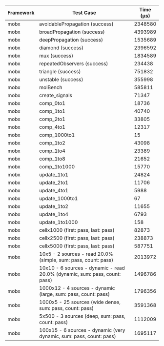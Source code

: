 | Framework | Test Case | Time (μs) |
| --- | --- | --- |
| mobx | avoidablePropagation (success) | 2348580 |
| mobx | broadPropagation (success) | 4393989 |
| mobx | deepPropagation (success) | 1535689 |
| mobx | diamond (success) | 2396592 |
| mobx | mux (success) | 1834589 |
| mobx | repeatedObservers (success) | 234438 |
| mobx | triangle (success) | 751832 |
| mobx | unstable (success) | 355998 |
| mobx | molBench | 585811 |
| mobx | create_signals | 71347 |
| mobx | comp_0to1 | 18736 |
| mobx | comp_1to1 | 40740 |
| mobx | comp_2to1 | 33805 |
| mobx | comp_4to1 | 12317 |
| mobx | comp_1000to1 | 15 |
| mobx | comp_1to2 | 43098 |
| mobx | comp_1to4 | 23389 |
| mobx | comp_1to8 | 21652 |
| mobx | comp_1to1000 | 15770 |
| mobx | update_1to1 | 24824 |
| mobx | update_2to1 | 11706 |
| mobx | update_4to1 | 5988 |
| mobx | update_1000to1 | 67 |
| mobx | update_1to2 | 11655 |
| mobx | update_1to4 | 6793 |
| mobx | update_1to1000 | 158 |
| mobx | cellx1000 (first: pass, last: pass) | 82873 |
| mobx | cellx2500 (first: pass, last: pass) | 238873 |
| mobx | cellx5000 (first: pass, last: pass) | 587751 |
| mobx | 10x5 - 2 sources - read 20.0% (simple, sum: pass, count: pass) | 2013972 |
| mobx | 10x10 - 6 sources - dynamic - read 20.0% (dynamic, sum: pass, count: pass) | 1496786 |
| mobx | 1000x12 - 4 sources - dynamic (large, sum: pass, count: pass) | 1796356 |
| mobx | 1000x5 - 25 sources (wide dense, sum: pass, count: pass) | 3591368 |
| mobx | 5x500 - 3 sources (deep, sum: pass, count: pass) | 1112009 |
| mobx | 100x15 - 6 sources - dynamic (very dynamic, sum: pass, count: pass) | 1695117 |
